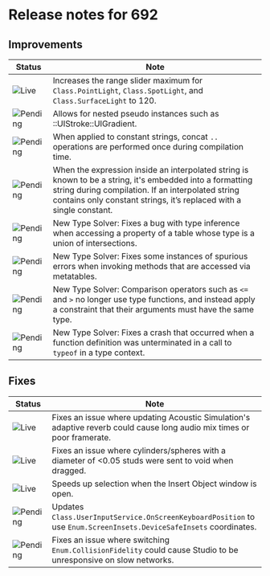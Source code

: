 # Release notes for 692

## Improvements

| Status | Note |
|--------|------|
| ![Live](https://img.shields.io/badge/Live-009E57?style=flat)  | Increases the range slider maximum for `Class.PointLight`, `Class.SpotLight`, and `Class.SurfaceLight` to 120. |
| ![Pending](https://img.shields.io/badge/Pending-DEA517?style=flat)  | Allows for nested pseudo instances such as ::UIStroke::UIGradient.   |
| ![Pending](https://img.shields.io/badge/Pending-DEA517?style=flat)  | When applied to constant strings, concat `..` operations are performed once during compilation time. |
| ![Pending](https://img.shields.io/badge/Pending-DEA517?style=flat)  | When the expression inside an interpolated string is known to be a string, it's embedded into a formatting string during compilation. If an interpolated string contains only constant strings, it’s replaced with a single constant. |
| ![Pending](https://img.shields.io/badge/Pending-DEA517?style=flat)  | New Type Solver: Fixes a bug with type inference when accessing a property of a table whose type is a union of intersections. |
| ![Pending](https://img.shields.io/badge/Pending-DEA517?style=flat)  | New Type Solver: Fixes some instances of spurious errors when invoking methods that are accessed via metatables. |
| ![Pending](https://img.shields.io/badge/Pending-DEA517?style=flat)  | New Type Solver: Comparison operators such as `<=` and `>` no longer use type functions, and instead apply a constraint that their arguments must have the same type. |
| ![Pending](https://img.shields.io/badge/Pending-DEA517?style=flat)  | New Type Solver: Fixes a crash that occurred when a function definition was unterminated in a call to `typeof` in a type context. |
## Fixes

| Status | Note |
|--------|------|
| ![Live](https://img.shields.io/badge/Live-009E57?style=flat)  | Fixes an issue where updating Acoustic Simulation's adaptive reverb could cause long audio mix times or poor framerate. |
| ![Live](https://img.shields.io/badge/Live-009E57?style=flat)  | Fixes an issue where cylinders/spheres with a diameter of <0.05 studs were sent to void when dragged. |
| ![Live](https://img.shields.io/badge/Live-009E57?style=flat)  | Speeds up selection when the Insert Object window is open. |
| ![Pending](https://img.shields.io/badge/Pending-DEA517?style=flat)  | Updates `Class.UserInputService.OnScreenKeyboardPosition` to use `Enum.ScreenInsets.DeviceSafeInsets` coordinates. |
| ![Pending](https://img.shields.io/badge/Pending-DEA517?style=flat)  | Fixes an issue where switching `Enum.CollisionFidelity` could cause Studio to be unresponsive on slow networks. |

